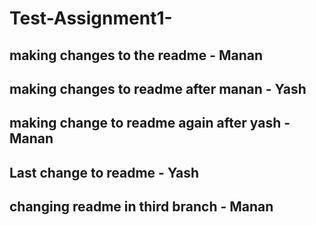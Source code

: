 # Test-Assignment1-
## making changes to the readme - Manan
## making changes to readme after manan - Yash
## making change to readme again after yash - Manan
## Last change to readme - Yash
## changing readme in third branch - Manan
